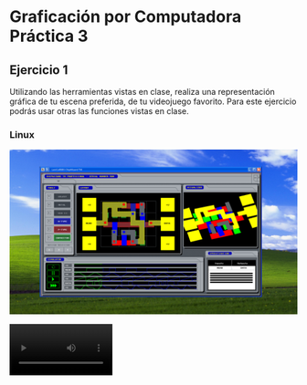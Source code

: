 # Graficación por Computadora Práctica 3

## Ejercicio 1
Utilizando las herramientas vistas en clase, realiza una representación gráfica de tu escena
preferida, de tu videojuego favorito. Para este ejercicio podrás usar otras las funciones vistas en clase.

### Linux
![Screenshot](https://github.com/Santi24Yt/cpp-pixels-compgraph/blob/main/assets/linuxlastcallss.png?raw=true)

<video src='https://github.com/Santi24Yt/cpp-pixels-compgraph/raw/main/assets/linuxbbs.mp4' width=180/>


### Windows


## Ejercicio 2
Primera Parte: Realiza una función en c++ para cada uno de los algoritmos para pintar vistos en clase, siendo
estos
- Curvas de Bezier y Chaikin
- Linea de Bresenham

Para este ejercicio NO pueden usar funciones que pinten líneas de la paquetería <graphics.h>, únicamente
pueden usar la función putPixel()

Segunda parte: Utilizando las funciones que definiste anteriormente, realiza un dibujo de tu Pokemon o animal
mitológico favorito.
